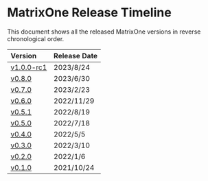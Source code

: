 # **MatrixOne Release Timeline**

This document shows all the released MatrixOne versions in reverse chronological order.

|**Version**	|**Release Date**|
|:---|:----|
|[v1.0.0-rc1](v1.0.0-rc1.md)| 2023/8/24 |
|[v0.8.0](v0.8.0.md)| 2023/6/30 |
|[v0.7.0](v0.7.0.md)| 2023/2/23 |
|[v0.6.0](v0.6.0.md)| 2022/11/29 |
|[v0.5.1](v0.5.1.md)| 2022/8/19 |
|[v0.5.0](v0.5.0.md)| 2022/7/18 |
|[v0.4.0](v0.4.0.md)| 2022/5/5 |
|[v0.3.0](v0.3.0.md)| 2022/3/10|
|[v0.2.0](v0.2.0.md)| 2022/1/6 |
|[v0.1.0](v0.1.0.md)| 2021/10/24 |
